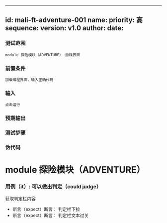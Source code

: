 --------
id: mali-ft-adventure-001
name: 
priority: 高
sequence: 
version: v1.0
author: 
date: 
--------
### 测试范围
    module 探险模块（ADVENTURE） 游戏界面
### 前置条件
    加载编程界面，输入正确代码
### 输入
    点击运行
### 预期输出

### 测试步骤




### 伪代码
# module 探险模块（ADVENTURE）



### 用例（it）: 可以做出判定（could judge）
获取判定栏内容
* 断言（expect）断言： 判定栏下拉
* 断言（expect）断言： 判定栏文本过关
